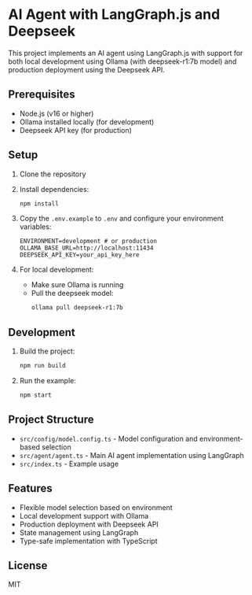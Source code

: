 # AI Agent with LangGraph.js and Deepseek

This project implements an AI agent using LangGraph.js with support for both local development using Ollama (with deepseek-r1:7b model) and production deployment using the Deepseek API.

## Prerequisites

- Node.js (v16 or higher)
- Ollama installed locally (for development)
- Deepseek API key (for production)

## Setup

1. Clone the repository
2. Install dependencies:
   ```bash
   npm install
   ```
3. Copy the `.env.example` to `.env` and configure your environment variables:
   ```
   ENVIRONMENT=development # or production
   OLLAMA_BASE_URL=http://localhost:11434
   DEEPSEEK_API_KEY=your_api_key_here
   ```

4. For local development:
   - Make sure Ollama is running
   - Pull the deepseek model:
     ```bash
     ollama pull deepseek-r1:7b
     ```

## Development

1. Build the project:
   ```bash
   npm run build
   ```

2. Run the example:
   ```bash
   npm start
   ```

## Project Structure

- `src/config/model.config.ts` - Model configuration and environment-based selection
- `src/agent/agent.ts` - Main AI agent implementation using LangGraph
- `src/index.ts` - Example usage

## Features

- Flexible model selection based on environment
- Local development support with Ollama
- Production deployment with Deepseek API
- State management using LangGraph
- Type-safe implementation with TypeScript

## License

MIT